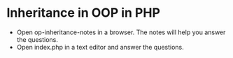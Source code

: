 # Inheritance in OOP in PHP
* Open op-inheritance-notes in a browser. The notes will help you answer the questions. 
* Open index.php in a text editor and answer the questions. 